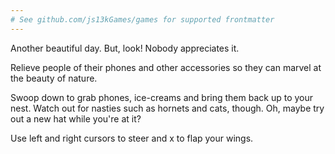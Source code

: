```yaml
---
# See github.com/js13kGames/games for supported frontmatter
---
```

Another beautiful day. But, look! Nobody appreciates it.

Relieve people of their phones and other accessories so they can marvel at the beauty of nature.

Swoop down to grab phones, ice-creams and bring them back up to your nest. Watch out for nasties such as hornets and cats, though. Oh, maybe try out a new hat while you're at it?

Use left and right cursors to steer and x to flap your wings.